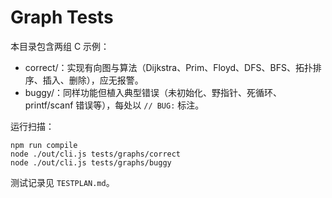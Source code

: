 # Graph Tests

本目录包含两组 C 示例：

- correct/：实现有向图与算法（Dijkstra、Prim、Floyd、DFS、BFS、拓扑排序、插入、删除），应无报警。
- buggy/：同样功能但植入典型错误（未初始化、野指针、死循环、printf/scanf 错误等），每处以 `// BUG:` 标注。

运行扫描：

```
npm run compile
node ./out/cli.js tests/graphs/correct
node ./out/cli.js tests/graphs/buggy
```

测试记录见 `TESTPLAN.md`。


